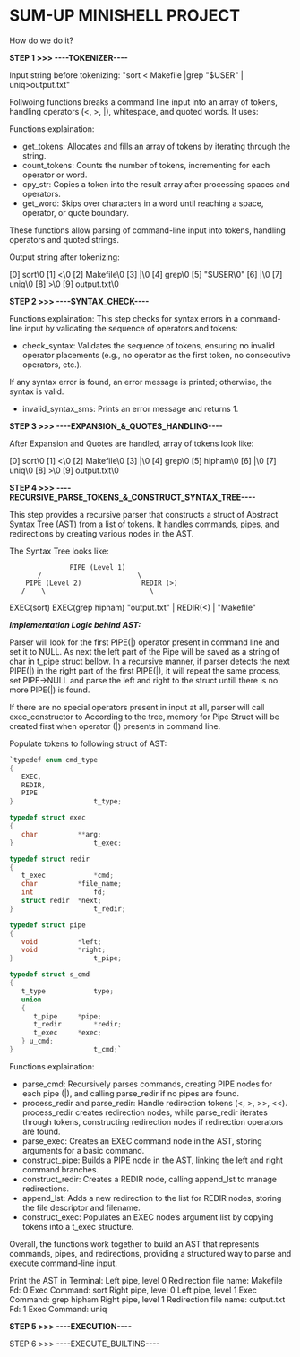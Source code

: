 
# SUM-UP MINISHELL PROJECT

How do we do it?

**STEP 1 >>> ----TOKENIZER----**

Input string before tokenizing: "sort   < Makefile |grep "$USER" | uniq>output.txt"

Follwoing functions breaks a command line input into an array of tokens, handling operators (<, >, |), whitespace, and quoted words. It uses:

Functions explaination: 
   - get_tokens:        Allocates and fills an array of tokens by iterating through the string.
   - count_tokens:      Counts the number of tokens, incrementing for each operator or word.
   - cpy_str:           Copies a token into the result array after processing spaces and operators.
   - get_word:          Skips over characters in a word until reaching a space, operator, or quote boundary.

These functions allow parsing of command-line input into tokens, handling operators and quoted strings.

Output string after tokenizing:

   [0] sort\0 
   [1] <\0
   [2] Makefile\0
   [3] |\0
   [4] grep\0
   [5] "$USER\0"
   [6] |\0
   [7] uniq\0
   [8] >\0
   [9] output.txt\0


**STEP 2 >>> ----SYNTAX_CHECK----**

Functions explaination: 
This step checks for syntax errors in a command-line input by validating the sequence of operators and tokens:
   - check_syntax: Validates the sequence of tokens, ensuring no invalid operator placements 
   (e.g., no operator as the first token, no consecutive operators, etc.).

If any syntax error is found, an error message is printed; otherwise, the syntax is valid.
   - invalid_syntax_sms: Prints an error message and returns 1.


**STEP 3 >>> ----EXPANSION_&_QUOTES_HANDLING----**

After Expansion and Quotes are handled, array of tokens look like:

   [0] sort\0 
   [1] <\0
   [2] Makefile\0
   [3] |\0
   [4] grep\0
   [5] hipham\0
   [6] |\0
   [7] uniq\0
   [8] >\0
   [9] output.txt\0


**STEP 4 >>> ----RECURSIVE_PARSE_TOKENS_&_CONSTRUCT_SYNTAX_TREE----**

This step provides a recursive parser that constructs a struct of Abstract Syntax Tree (AST) from a list of tokens. It handles commands, pipes, 
and redirections by creating various nodes in the AST.

The Syntax Tree looks like: 

                   PIPE (Level 1)
           /                        \
        PIPE (Level 2)               REDIR (>)
       /    \                          \
 EXEC(sort)  EXEC(grep hipham)         "output.txt"
   |
REDIR(<)
   |
"Makefile"

***Implementation Logic behind AST:***

Parser will look for the first PIPE(|) operator present in command line and set it to NULL. As next the left part of the Pipe will be saved as a string of char in t_pipe struct bellow. In a recursive manner, if parser detects the next PIPE(|) in the right part of the first PIPE(|), it will repeat the same process, set PIPE->NULL and parse the left and right to the struct untill there is no more PIPE(|) is found.



If there are no special operators present in input at all, parser will call exec_constructor to 
According to the tree, memory for Pipe Struct will be created first when operator (|) presents in command line.

Populate tokens to following struct of AST:
   ```c
   `typedef enum cmd_type
   {
      EXEC,
      REDIR,
      PIPE
   }					t_type;

   typedef struct exec
   {
      char			**arg;
   }					t_exec;

   typedef struct redir
   {
      t_exec			*cmd;
      char			*file_name;
      int				fd;
      struct redir	*next;
   }					t_redir;

   typedef struct pipe
   {
      void			*left;
      void			*right;
   }					t_pipe;

   typedef struct s_cmd
   {
      t_type			type;
      union
      {
         t_pipe		*pipe;
         t_redir		*redir;
         t_exec		*exec;
      } u_cmd;
   }					t_cmd;`
   ```

Functions explaination: 
   - parse_cmd:                           Recursively parses commands, creating PIPE nodes for each pipe (|), and calling parse_redir if no pipes are found.
   - process_redir and parse_redir:       Handle redirection tokens (<, >, >>, <<). process_redir creates redirection nodes, while parse_redir iterates through tokens, constructing redirection nodes if redirection operators are found.
   - parse_exec:                          Creates an EXEC command node in the AST, storing arguments for a basic command.
   - construct_pipe:                      Builds a PIPE node in the AST, linking the left and right command branches.
   - construct_redir:                     Creates a REDIR node, calling append_lst to manage redirections.
   - append_lst:                          Adds a new redirection to the list for REDIR nodes, storing the file descriptor and filename.
   - construct_exec:                      Populates an EXEC node’s argument list by copying tokens into a t_exec structure.


Overall, the functions work together to build an AST that represents commands, pipes, and redirections, providing a structured way to parse and execute command-line input.

Print the AST in Terminal: 
   Left pipe, level 0 
      Redirection file name: Makefile
      Fd: 0
         Exec Command: sort 
   Right pipe, level 0 
      Left pipe, level 1 
         Exec Command: grep hipham 
      Right pipe, level 1 
         Redirection file name: output.txt
         Fd: 1
         Exec Command: uniq

**STEP 5 >>> ----EXECUTION----**


STEP 6 >>> ----EXECUTE_BUILTINS----

